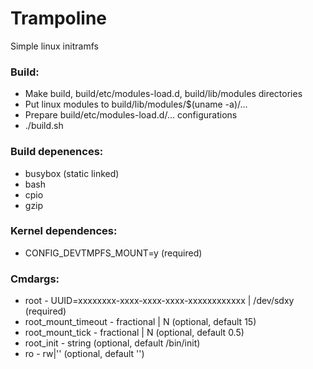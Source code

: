 # Trampoline
Simple linux initramfs

### Build:
- Make build, build/etc/modules-load.d, build/lib/modules directories
- Put linux modules to build/lib/modules/$(uname -a)/...
- Prepare build/etc/modules-load.d/... configurations
- ./build.sh

### Build depenences:
- busybox (static linked)
- bash
- cpio
- gzip

### Kernel dependences:
- CONFIG_DEVTMPFS_MOUNT=y (required)

### Cmdargs:
- root - UUID=xxxxxxxx-xxxx-xxxx-xxxx-xxxxxxxxxxxx | /dev/sdxy (required)
- root_mount_timeout - fractional | N (optional, default 15)
- root_mount_tick -  fractional | N (optional, default 0.5)
- root_init - string (optional, default /bin/init)
- ro - rw|'' (optional, default '')
